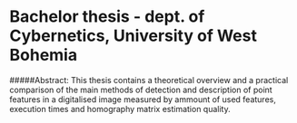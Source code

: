 # Bachelor thesis - dept. of Cybernetics, University of West Bohemia

#####Abstract:
This thesis contains a theoretical overview and a practical comparison of the main methods of detection and description of point features in a digitalised image measured by ammount of used features, execution times and homography matrix estimation quality.
